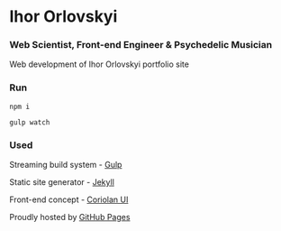 # Ihor Orlovskyi

### Web Scientist, Front-end Engineer & Psychedelic Musician

Web development of Ihor Orlovskyi portfolio site

### Run

    npm i 

    gulp watch

### Used

Streaming build system - [Gulp](http://gulpjs.com)

Static site generator - [Jekyll](https://jekyllrb.com)

Front-end concept - [Coriolan UI](http://coriolan-ui.github.io)

Proudly hosted by [GitHub Pages](https://pages.github.com)
